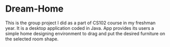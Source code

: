 # Dream-Home
This is the group project I did as a part of CS102 course in my freshman year. It is a desktop application coded in Java. 
App provides its users a simple home designing environment to drag and put the desired furniture on the selected room shape. 

